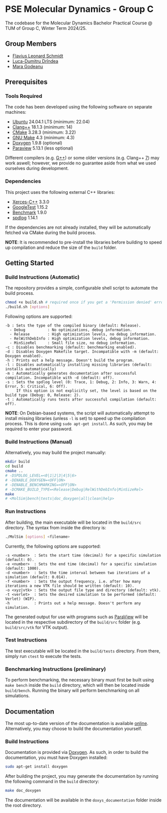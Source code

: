# PSE Molecular Dynamics - Group C

The codebase for the Molecular Dynamics Bachelor Practical Course @ TUM of Group C, Winter Term 2024/25.

## Group Members

-   [Flavius Leonard Schmidt](https://github.com/FlamingLeo)
-   [Luca-Dumitru Drîndea](https://github.com/Luky002)
-   [Mara Godeanu](https://github.com/MaraGodeanu)

## Prerequisites

### Tools Required

The code has been developed using the following software on separate machines:

-   [Ubuntu](https://ubuntu.com/) 24.04.1 LTS (minimum: 22.04)
-   [Clang++](https://clang.llvm.org/) 18.1.3 (minimum: 14)
-   [CMake](https://cmake.org/) 3.28.3 (minimum: 3.22)
-   [GNU Make](https://www.gnu.org/software/make/) 4.3 (minimum: 4.3)
-   [Doxygen](https://www.doxygen.nl/) 1.9.8 (optional)
-   [Paraview](https://www.paraview.org/) 5.13.1 (less optional)

Different compilers (e.g. [G++](https://gcc.gnu.org/)) or some older versions (e.g. Clang++ [7](https://en.cppreference.com/w/cpp/17)) may work aswell; however, we provide no guarantee aside from what we used ourselves during development.

### Dependencies 

This project uses the following external C++ libraries:

-   [Xerces-C++](https://xerces.apache.org/xerces-c/) 3.3.0
-   [GoogleTest](https://github.com/google/googletest) 1.15.2
-   [Benchmark](https://github.com/google/benchmark) 1.9.0
-   [spdlog](https://github.com/gabime/spdlog) 1.14.1

If the dependencies are not already installed, they will be automatically fetched via CMake during the build process.

**NOTE**: It is recommended to pre-install the libraries before building to speed up compilation and reduce the size of the `build` folder.

## Getting Started

### Build Instructions (Automatic)

The repository provides a simple, configurable shell script to automate the build process.

```bash
chmod +x build.sh # required once if you get a 'Permission denied' error
./build.sh [options]
```

Following options are supported:

```text
-b : Sets the type of the compiled binary (default: Release).
  - Debug          : No optimizations, debug information.
  - Release        : High optimization levels, no debug information.
  - RelWithDebInfo : High optimization levels, debug information.
  - MinSizeRel     : Small file size, no debug information.
-c : Disables benchmarking (default: benchmarking enabled).
-d : Disables Doxygen Makefile target. Incompatible with -m (default: Doxygen enabled).
-h : Prints out a help message. Doesn't build the program.
-l : Disables automatically installing missing libraries (default: installs automatically)
-m : Automatically generates documentation after successful compilation. Incompatible with -d (default: off).
-s : Sets the spdlog level (0: Trace, 1: Debug, 2: Info, 3: Warn, 4: Error, 5: Critical, 6: Off).
     If this option is not explicitly set, the level is based on the build type (Debug: 0, Release: 2).
-t : Automatically runs tests after successful compilation (default: off).
```

**NOTE**: On Debian-based systems, the script will automatically attempt to install missing libraries (unless `-l` is set) to speed up the compilation process.
This is done using `sudo apt-get install`. As such, you may be required to enter your password.

### Build Instructions (Manual)

Alternatively, you may build the project manually:

```bash
mkdir build
cd build
cmake ..
# -DSPDLOG_LEVEL=<0|1|2|3|4|5|6>
# -DENABLE_DOXYGEN=<OFF|ON>
# -DENABLE_BENCHMARKING=<OFF|ON>
# -DCMAKE_BUILD_TYPE=<Release|Debug|RelWithDebInfo|MinSizeRel>
make
# <MolSim|bench|tests|doc_doxygen|all|clean|help>
```

### Run Instructions

After building, the main executable will be located in the `build/src` directory. The syntax from inside the directory is:

```bash
./MolSim [options] <filename>
```

Currently, the following options are supported:

```text
-s <number>  : Sets the start time (decimal) for a specific simulation (default: 0).
-e <number>  : Sets the end time (decimal) for a specific simulation (default: 1000).
-d <number>  : Sets the time interval between two iterations of a simulation (default: 0.014).
-f <number>  : Sets the output frequency, i.e. after how many iterations a new VTK file should be written (default: 10).
-o <xyz|vtk> : Sets the output file type and directory (default: vtk).
-t <verlet>  : Sets the desired simulation to be performed (default: Verlet) (WIP).
-h           : Prints out a help message. Doesn't perform any simulation.
```

The generated output for use with programs such as [ParaView](https://www.paraview.org/) will be located in the respective subdirectory of the `build/src` folder (e.g. `build/src/vtk` for VTK output).

### Test Instructions

The test executable will be located in the `build/tests` directory. From there, simply run `ctest` to execute the tests.

### Benchmarking Instructions (preliminary)

To perform benchmarking, the necessary binary must first be built using `make bench` inside the `build` directory, which will then be located inside `build/bench`. Running the binary will perform benchmarking on all simulations.

## Documentation

The most up-to-date version of the documentation is available [online](https://home.in.tum.de/~scfl/misc/projects/molsim/docs/). Alternatively, you may choose to build the documentation yourself.

### Build Instructions

Documentation is provided via [Doxygen](https://www.doxygen.nl/). As such, in order to build the documentation, you must have Doxygen installed:

```bash
sudo apt-get install doxygen
```

After building the project, you may generate the documentation by running the following command in the `build` directory:

```bash
make doc_doxygen
```

The documentation will be available in the `doxys_documentation` folder inside the root directory.
